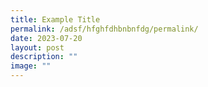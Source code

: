 ```yaml
---
title: Example Title
permalink: /adsf/hfghfdhbnbnfdg/permalink/
date: 2023-07-20
layout: post
description: ""
image: ""
---
```

